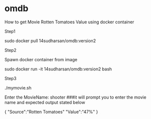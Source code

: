 # omdb

How to get Movie Rotten Tomatoes Value using docker container

Step1 

sudo docker pull 14sudharsan/omdb:version2



Step2

Spawn docker container from image

sudo docker run -it 14sudharsan/omdb:version2 bash



Step3

./mymovie.sh 

Enter the MovieName: shooter   ###it will prompt you to enter the movie name and expected output stated below

{
"Source":"Rotten Tomatoes"
"Value":"47%"
}




